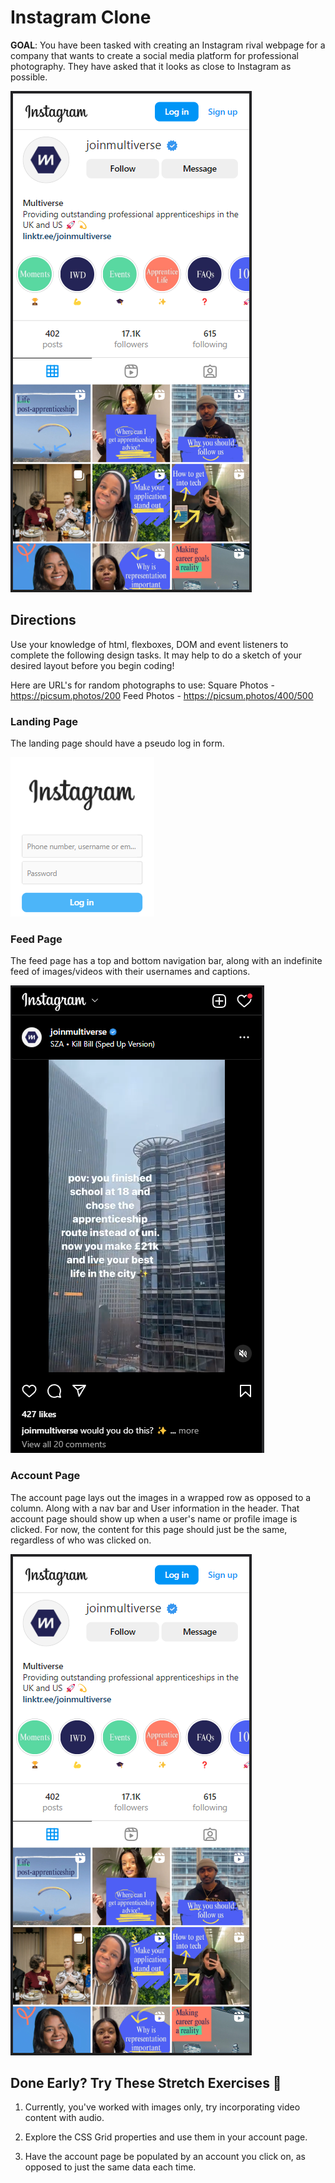 # Instagram Clone

**GOAL**: You have been tasked with creating an Instagram rival webpage for a company that wants to create a social media platform for professional photography. They have asked that it looks as close to Instagram as possible.

![](./assets/readmeImages/account.png)

## Directions

Use your knowledge of html, flexboxes, DOM and event listeners to complete the following design tasks. It may help to do a sketch of your desired layout before you begin coding!

Here are URL's for random photographs to use:
Square Photos - https://picsum.photos/200
Feed Photos - https://picsum.photos/400/500

### Landing Page

The landing page should have a pseudo log in form.

![](./assets/readmeImages/login.png)

### Feed Page

The feed page has a top and bottom navigation bar, along with an indefinite feed of images/videos with their usernames and captions.

![](./assets/readmeImages/feed.png)

### Account Page

The account page lays out the images in a wrapped row as opposed to a column. Along with a nav bar and User information in the header. That account page should show up when a user's name or profile image is clicked. For now, the content for this page should just be the same, regardless of who was clicked on.

![](./assets/readmeImages/account.png)

## Done Early? Try These Stretch Exercises 🚀

1. Currently, you've worked with images only, try incorporating video content with audio.

2. Explore the CSS Grid properties and use them in your account page.

3. Have the account page be populated by an account you click on, as opposed to just the same data each time.
